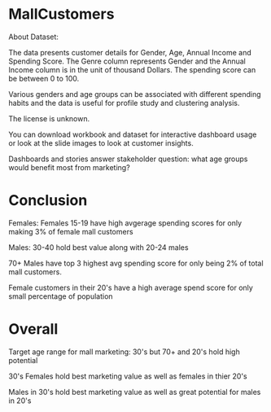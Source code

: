 # MallCustomers
About Dataset:

The data presents customer details for Gender, Age, Annual Income and Spending Score.
The Genre column represents Gender and the Annual Income column is in the unit of thousand Dollars.
The spending score can be between 0 to 100.

Various genders and age groups can be associated with different spending habits and the data is useful for profile study and clustering analysis.

The license is unknown.

You can download workbook and dataset for interactive dashboard usage or look at the slide images to look at customer insights.

Dashboards and stories answer stakeholder question: what age groups would benefit most from marketing?

# Conclusion

Females:
Females 15-19 have high avgerage spending scores for only making 3% of female mall customers

Males:
30-40 hold best value along with 20-24 males

70+ Males have top 3 highest avg spending score for only being 2% of total mall customers.

Female customers in their 20's have a high average spend score for only small percentage of population

# Overall

Target age range for mall marketing: 30's but 70+ and 20's hold high potential

30's Females hold best marketing value as well as females in thier 20's

Males in 30's hold best marketing value as well as great potential for males in 20's
